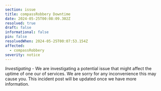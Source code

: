 ```yaml
---
section: issue
title: compassRobbery Downtime
date: 2024-05-25T00:08:09.302Z
resolved: true
draft: false
informational: false
pin: false
resolvedWhen: 2024-05-25T00:07:53.154Z
affected:
  - compassRobbery
severity: notice
---
```

*Investigating* - We are investigating a potential issue that might affect the uptime of one our of services. We are sorry for any inconvenience this may cause you. This incident post will be updated once we have more information.